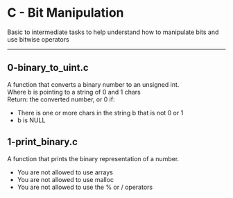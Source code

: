 # C - Bit Manipulation
Basic to intermediate tasks to help understand how to manipulate bits and use bitwise operators
___
## 0-binary\_to\_uint.c
A function that converts a binary number to an unsigned int. <br> Where b is pointing to a string of 0 and 1 chars <br> Return: the converted number, or 0 if:
* There is one or more chars in the string b that is not 0 or 1
* b is NULL
## 1-print\_binary.c
A function that prints the binary representation of a number.
* You are not allowed to use arrays
* You are not allowed to use malloc
* You are not allowed to use the % or / operators
